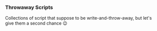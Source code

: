 ### Throwaway Scripts

Collections of script that suppose to be write-and-throw-away, but let's give them a second chance 😉
